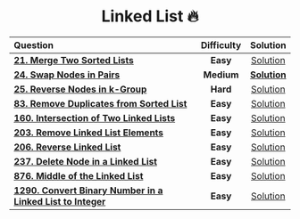 <div align = "center">
  
# Linked List 🔥

  |Question|Difficulty|Solution|
  |:---- | :----: | :-----: |
  | [**21. Merge Two Sorted Lists**](https://leetcode.com/problems/merge-two-sorted-lists/) | **Easy** | [Solution](https://git.io/JPKF4)|
  |[**24. Swap Nodes in Pairs**](https://leetcode.com/problems/swap-nodes-in-pairs/)| **Medium** | [**Solution**]() |
  | [**25. Reverse Nodes in k-Group**](https://leetcode.com/problems/reverse-nodes-in-k-group/) | **Hard** | [Solution](https://git.io/JPr2f)|
  | [**83. Remove Duplicates from Sorted List**](https://leetcode.com/problems/remove-duplicates-from-sorted-list/)|**Easy** | [Solution](https://github.com/swayamterode/Codes/blob/main/LeetCode/Linked%20List/0024.%20Swap%20Nodes%20in%20Pairs.cpp)|
  |[**160. Intersection of Two Linked Lists**](https://leetcode.com/problems/intersection-of-two-linked-lists/) |**Easy**|[Solution](https://github.com/swayamterode/Codes/blob/main/Platform/LeetCode/Linked%20List/0160.%20Intersection%20of%20Two%20Linked%20Lists.cpp)|
  | [**203. Remove Linked List Elements**](https://leetcode.com/problems/remove-linked-list-elements/) | **Easy** | [Solution](https://git.io/J1tVY) |
  | [**206. Reverse Linked List**](https://leetcode.com/problems/reverse-linked-list/)| **Easy** | [Solution](https://git.io/JPV3B)|
  | [**237. Delete Node in a Linked List**](https://leetcode.com/problems/delete-node-in-a-linked-list/)| **Easy** | [Solution](https://git.io/JPgWd)|
  | [**876. Middle of the Linked List**](https://git.io/JPgle) | **Easy** | [Solution](https://git.io/JPgle) |
  | [**1290. Convert Binary Number in a Linked List to Integer**](https://leetcode.com/problems/convert-binary-number-in-a-linked-list-to-integer/)| **Easy** | [Solution](https://git.io/JPgaZ)|
  
</div>
